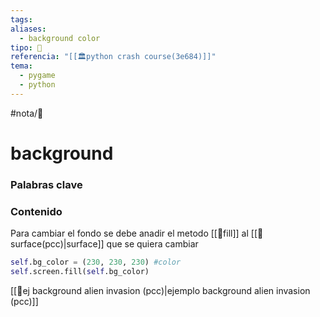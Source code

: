 ```yaml
---
tags: 
aliases:
  - background color
tipo: 📑
referencia: "[[🏛️python crash course(3e684)]]"
tema:
  - pygame
  - python
---
```


#nota/📑


# background

### Palabras clave




### Contenido

Para cambiar el fondo se debe anadir el metodo [[🔌fill]] al [[📑surface(pcc)|surface]] que se quiera cambiar 

```python
self.bg_color = (230, 230, 230) #color 
self.screen.fill(self.bg_color) 
```

[[📑ej background alien invasion (pcc)|ejemplo background alien invasion (pcc)]]


